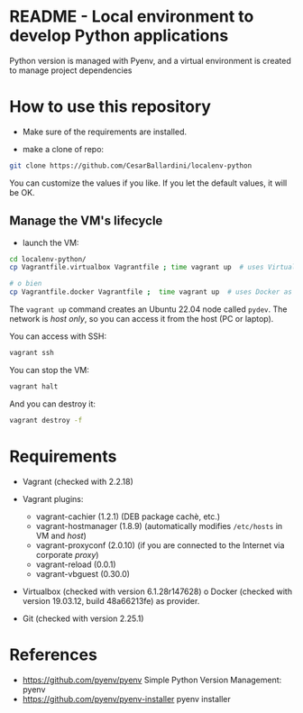 # README - Local environment to develop Python applications

Python version is managed with Pyenv, and a virtual environment is created to manage project dependencies

# How to use this repository

* Make sure of the requirements are installed.

* make a clone of repo:

```bash
git clone https://github.com/CesarBallardini/localenv-python
```

You can customize the values if you like.  If you let the default values, it will be OK.

## Manage the VM's lifecycle

* launch the VM:

```bash
cd localenv-python/
cp Vagrantfile.virtualbox Vagrantfile ; time vagrant up  # uses Virtualbox as provider

# o bien
cp Vagrantfile.docker Vagrantfile ;  time vagrant up  # uses Docker as provider, ie. on Apple MAC with M1 processor

```

The `vagrant up` command creates an Ubuntu 22.04 node called `pydev`.  The network is _host only_, so you can access it from the host (PC or laptop).

You can access with SSH:

```bash
vagrant ssh
```

You can stop the VM:

```bash
vagrant halt
```

And you can destroy it:

```bash
vagrant destroy -f
```



# Requirements

* Vagrant (checked with 2.2.18)

* Vagrant plugins:

  * vagrant-cachier (1.2.1) (DEB package cachè, etc.)
  * vagrant-hostmanager (1.8.9) (automatically modifies `/etc/hosts` in VM and  _host_)
  * vagrant-proxyconf (2.0.10) (if you are connected to the Internet via corporate _proxy_)
  * vagrant-reload (0.0.1)
  * vagrant-vbguest (0.30.0)

* Virtualbox (checked with version 6.1.28r147628) o Docker (checked with version 19.03.12, build 48a66213fe) as provider.

* Git (checked with version 2.25.1)



# References

* https://github.com/pyenv/pyenv Simple Python Version Management: pyenv
* https://github.com/pyenv/pyenv-installer pyenv installer


